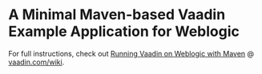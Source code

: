 # A Minimal Maven-based Vaadin Example Application for Weblogic #

For full instructions, check out [Running Vaadin on Weblogic with Maven](https://vaadin.com/wiki?p_p_id=36&p_r_p_185834411_title=Running+Vaadin+on+Weblogic+with+Maven) @ [vaadin.com/wiki](https://vaadin.com/wiki).